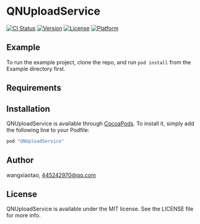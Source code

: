 # QNUploadService

[![CI Status](http://img.shields.io/travis/wangxiaotao/QNUploadService.svg?style=flat)](https://travis-ci.org/wangxiaotao/QNUploadService)
[![Version](https://img.shields.io/cocoapods/v/QNUploadService.svg?style=flat)](http://cocoapods.org/pods/QNUploadService)
[![License](https://img.shields.io/cocoapods/l/QNUploadService.svg?style=flat)](http://cocoapods.org/pods/QNUploadService)
[![Platform](https://img.shields.io/cocoapods/p/QNUploadService.svg?style=flat)](http://cocoapods.org/pods/QNUploadService)

## Example

To run the example project, clone the repo, and run `pod install` from the Example directory first.

## Requirements

## Installation

QNUploadService is available through [CocoaPods](http://cocoapods.org). To install
it, simply add the following line to your Podfile:

```ruby
pod "QNUploadService"
```

## Author

wangxiaotao, 445242970@qq.com

## License

QNUploadService is available under the MIT license. See the LICENSE file for more info.
